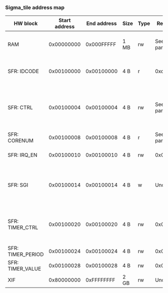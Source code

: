 ### Sigma_tile address map

HW block | Start address | End address | Size | Type | Reset value | Description
-------- | ------------- | ----------- | ---- | ---- | ----------- | -----------
RAM | 0x00000000 | 0x000FFFFF | 1 MB | rw | See core params | Tightly coupled scratchpad RAM
SFR: IDCODE | 0x00100000 | 0x00100000 | 4 B | r | 0xdeadbeef | Constant for loopback test
SFR: CTRL | 0x00100004 | 0x00100004 | 4 B | rw | See core params | Control register: [0] - software reset; [1] - software reset auto-clear flag
SFR: CORENUM | 0x00100008 | 0x00100008 | 4 B | r | See core params | Sigma tile ID
SFR: IRQ_EN | 0x00100010 | 0x00100010 | 4 B | rw | 0x00000000 | Interrupt enable flags
SFR: SGI | 0x00100014 | 0x00100014 | 4 B | w | Undefined | Software generated interrupt: [3:0] - interrupt number
SFR: TIMER_CTRL | 0x00100020 | 0x00100020 | 4 B | rw | 0x00000000 | Timer control register: [0] - start; [1] - autoreload
SFR: TIMER_PERIOD | 0x00100024 | 0x00100024 | 4 B | rw | 0x00000000 | Timer period
SFR: TIMER_VALUE | 0x00100028 | 0x00100028 | 4 B | rw | 0x00000000 | Timer value
XIF | 0x80000000 | 0xFFFFFFFF | 2 GB | rw | Undefined | Expansion interface
